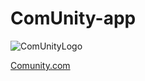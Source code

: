 # ComUnity-app
![ComUnityLogo](https://user-images.githubusercontent.com/88044814/224465029-05108636-305b-4c19-b394-d433847a2a16.jpg)



[Comunity.com](https://comunity.netlify.app)
